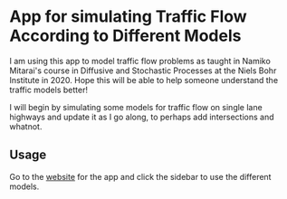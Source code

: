 # App for simulating Traffic Flow According to Different Models 
I am using this app to model traffic flow problems as taught in Namiko Mitarai's course in Diffusive and Stochastic Processes at the Niels Bohr Institute in 2020. 
Hope this will be able to help someone understand the traffic models better!

I will begin by simulating some models for traffic flow on single lane highways and update it as I go along, to perhaps add intersections and whatnot. 
## Usage 
Go to the [website](https://polar-atoll-17058.herokuapp.com/) for the app and click the sidebar to use the different models.
